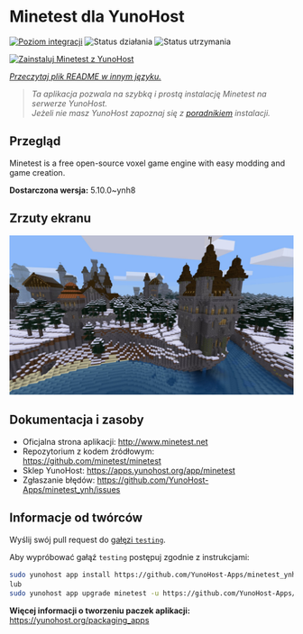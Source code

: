 <!--
To README zostało automatycznie wygenerowane przez <https://github.com/YunoHost/apps/tree/master/tools/readme_generator>
Nie powinno być ono edytowane ręcznie.
-->

# Minetest dla YunoHost

[![Poziom integracji](https://apps.yunohost.org/badge/integration/minetest)](https://ci-apps.yunohost.org/ci/apps/minetest/)
![Status działania](https://apps.yunohost.org/badge/state/minetest)
![Status utrzymania](https://apps.yunohost.org/badge/maintained/minetest)

[![Zainstaluj Minetest z YunoHost](https://install-app.yunohost.org/install-with-yunohost.svg)](https://install-app.yunohost.org/?app=minetest)

*[Przeczytaj plik README w innym języku.](./ALL_README.md)*

> *Ta aplikacja pozwala na szybką i prostą instalację Minetest na serwerze YunoHost.*  
> *Jeżeli nie masz YunoHost zapoznaj się z [poradnikiem](https://yunohost.org/install) instalacji.*

## Przegląd

Minetest is a free open-source voxel game engine with easy modding and game creation.


**Dostarczona wersja:** 5.10.0~ynh8

## Zrzuty ekranu

![Zrzut ekranu z Minetest](./doc/screenshots/screenshot.jpg)

## Dokumentacja i zasoby

- Oficjalna strona aplikacji: <http://www.minetest.net>
- Repozytorium z kodem źródłowym: <https://github.com/minetest/minetest>
- Sklep YunoHost: <https://apps.yunohost.org/app/minetest>
- Zgłaszanie błędów: <https://github.com/YunoHost-Apps/minetest_ynh/issues>

## Informacje od twórców

Wyślij swój pull request do [gałęzi `testing`](https://github.com/YunoHost-Apps/minetest_ynh/tree/testing).

Aby wypróbować gałąź `testing` postępuj zgodnie z instrukcjami:

```bash
sudo yunohost app install https://github.com/YunoHost-Apps/minetest_ynh/tree/testing --debug
lub
sudo yunohost app upgrade minetest -u https://github.com/YunoHost-Apps/minetest_ynh/tree/testing --debug
```

**Więcej informacji o tworzeniu paczek aplikacji:** <https://yunohost.org/packaging_apps>
